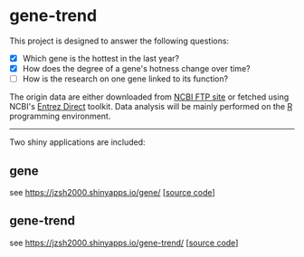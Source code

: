 gene-trend
==========

This project is designed to answer the following questions:

* [x] Which gene is the hottest in the last year?
* [x] How does the degree of a gene's hotness change over time?
* [ ] How is the research on one gene linked to its function?

The origin data are either downloaded from [NCBI FTP site][ncbiftp] or fetched
using NCBI's [Entrez Direct][edirect] toolkit. Data analysis will be mainly
performed on the [R][R] programming environment.

[ncbiftp]: ftp://ftp.ncbi.nlm.nih.gov/
[edirect]: https://www.ncbi.nlm.nih.gov/news/02-06-2014-entrez-direct-released/
[R]: https://cran.r-project.org/

---

Two shiny applications are included:

gene
----
see <https://jzsh2000.shinyapps.io/gene/> \[[source code](shiny/gene)\]

gene-trend
----------
see <https://jzsh2000.shinyapps.io/gene-trend/> \[[source code](shiny/gene-trend)\]
